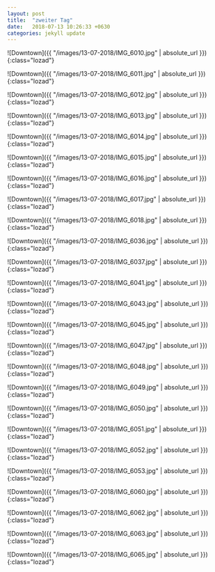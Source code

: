 ```yaml
---
layout: post
title:  "zweiter Tag"
date:   2018-07-13 10:26:33 +0630
categories: jekyll update
---
```



![Downtown]({{ "/images/13-07-2018/IMG_6010.jpg" | absolute_url }}){:class="lozad"}

![Downtown]({{ "/images/13-07-2018/IMG_6011.jpg" | absolute_url }}){:class="lozad"}

![Downtown]({{ "/images/13-07-2018/IMG_6012.jpg" | absolute_url }}){:class="lozad"}

![Downtown]({{ "/images/13-07-2018/IMG_6013.jpg" | absolute_url }}){:class="lozad"}

![Downtown]({{ "/images/13-07-2018/IMG_6014.jpg" | absolute_url }}){:class="lozad"}

![Downtown]({{ "/images/13-07-2018/IMG_6015.jpg" | absolute_url }}){:class="lozad"}

![Downtown]({{ "/images/13-07-2018/IMG_6016.jpg" | absolute_url }}){:class="lozad"}

![Downtown]({{ "/images/13-07-2018/IMG_6017.jpg" | absolute_url }}){:class="lozad"}

![Downtown]({{ "/images/13-07-2018/IMG_6018.jpg" | absolute_url }}){:class="lozad"}

![Downtown]({{ "/images/13-07-2018/IMG_6036.jpg" | absolute_url }}){:class="lozad"}

![Downtown]({{ "/images/13-07-2018/IMG_6037.jpg" | absolute_url }}){:class="lozad"}

![Downtown]({{ "/images/13-07-2018/IMG_6041.jpg" | absolute_url }}){:class="lozad"}

![Downtown]({{ "/images/13-07-2018/IMG_6043.jpg" | absolute_url }}){:class="lozad"}

![Downtown]({{ "/images/13-07-2018/IMG_6045.jpg" | absolute_url }}){:class="lozad"}

![Downtown]({{ "/images/13-07-2018/IMG_6047.jpg" | absolute_url }}){:class="lozad"}

![Downtown]({{ "/images/13-07-2018/IMG_6048.jpg" | absolute_url }}){:class="lozad"}

![Downtown]({{ "/images/13-07-2018/IMG_6049.jpg" | absolute_url }}){:class="lozad"}

![Downtown]({{ "/images/13-07-2018/IMG_6050.jpg" | absolute_url }}){:class="lozad"}

![Downtown]({{ "/images/13-07-2018/IMG_6051.jpg" | absolute_url }}){:class="lozad"}

![Downtown]({{ "/images/13-07-2018/IMG_6052.jpg" | absolute_url }}){:class="lozad"}

![Downtown]({{ "/images/13-07-2018/IMG_6053.jpg" | absolute_url }}){:class="lozad"}

![Downtown]({{ "/images/13-07-2018/IMG_6060.jpg" | absolute_url }}){:class="lozad"}

![Downtown]({{ "/images/13-07-2018/IMG_6062.jpg" | absolute_url }}){:class="lozad"}

![Downtown]({{ "/images/13-07-2018/IMG_6063.jpg" | absolute_url }}){:class="lozad"}

![Downtown]({{ "/images/13-07-2018/IMG_6065.jpg" | absolute_url }}){:class="lozad"}
